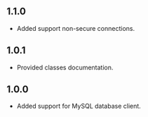 ## 1.1.0

- Added support non-secure connections.

## 1.0.1

- Provided classes documentation.

## 1.0.0

- Added support for MySQL database client.
